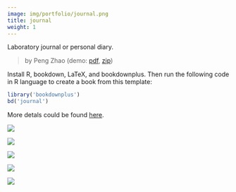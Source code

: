 ```yaml
---
image: img/portfolio/journal.png
title: journal
weight: 1
---
```


Laboratory journal or personal diary.

> by Peng Zhao (demo: [pdf](https://github.com/pzhaonet/bookdownplus/raw/master/inst2/journal/showcase/journal.pdf), [zip](https://github.com/pzhaonet/bookdownplus/raw/master/inst/templates/journal.zip))

<!--more-->

Install R, bookdown, LaTeX, and bookdownplus. Then run the following code in R language to create a book from this template:

```r
library('bookdownplus')
bd('journal')
```

More detals could be found [here](https://github.com/pzhaonet/bookdownplus).
<p><a href="https://github.com/pzhaonet/bookdownplus/raw/master/inst2/journal/showcase/cover.png"><img class = "jf-image-shadow" src="https://github.com/pzhaonet/bookdownplus/raw/master/inst2/journal/showcase/cover.png" /></a></p>
<p><a href="https://github.com/pzhaonet/bookdownplus/raw/master/inst2/journal/showcase/journal10.png"><img class = "jf-image-shadow" src="https://github.com/pzhaonet/bookdownplus/raw/master/inst2/journal/showcase/journal10.png" /></a></p>
<p><a href="https://github.com/pzhaonet/bookdownplus/raw/master/inst2/journal/showcase/journal11.png"><img class = "jf-image-shadow" src="https://github.com/pzhaonet/bookdownplus/raw/master/inst2/journal/showcase/journal11.png" /></a></p>
<p><a href="https://github.com/pzhaonet/bookdownplus/raw/master/inst2/journal/showcase/journal13.png"><img class = "jf-image-shadow" src="https://github.com/pzhaonet/bookdownplus/raw/master/inst2/journal/showcase/journal13.png" /></a></p>
<p><a href="https://github.com/pzhaonet/bookdownplus/raw/master/inst2/journal/showcase/journal3.png"><img class = "jf-image-shadow" src="https://github.com/pzhaonet/bookdownplus/raw/master/inst2/journal/showcase/journal3.png" /></a></p>
